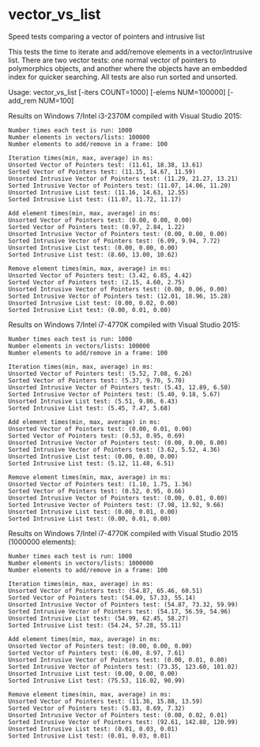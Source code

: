 # vector_vs_list
Speed tests comparing a vector of pointers and intrusive list

This tests the time to iterate and add/remove elements in a vector/intrusive list. There are two vector tests: one normal vector of pointers to polymorphics objects, and another where the objects have an embedded index for quicker searching. All tests are also run sorted and unsorted.

Usage: vector_vs_list [-iters COUNT=1000] [-elems NUM=100000] [-add_rem NUM=100]

Results on Windows 7/Intel i3-2370M compiled with Visual Studio 2015:
```
Number times each test is run: 1000
Number elements in vectors/lists: 100000
Number elements to add/remove in a frame: 100

Iteration times(min, max, average) in ms:
Unsorted Vector of Pointers test: (11.61, 18.38, 13.61)
Sorted Vector of Pointers test: (11.15, 14.67, 11.59)
Unsorted Intrusive Vector of Pointers test: (11.29, 21.27, 13.21)
Sorted Intrusive Vector of Pointers test: (11.07, 14.06, 11.20)
Unsorted Intrusive List test: (11.16, 14.63, 12.55)
Sorted Intrusive List test: (11.07, 11.72, 11.17)

Add element times(min, max, average) in ms:
Unsorted Vector of Pointers test: (0.00, 0.00, 0.00)
Sorted Vector of Pointers test: (0.97, 2.84, 1.22)
Unsorted Intrusive Vector of Pointers test: (0.00, 0.00, 0.00)
Sorted Intrusive Vector of Pointers test: (6.09, 9.94, 7.72)
Unsorted Intrusive List test: (0.00, 0.00, 0.00)
Sorted Intrusive List test: (8.60, 13.00, 10.62)

Remove element times(min, max, average) in ms:
Unsorted Vector of Pointers test: (3.42, 6.85, 4.42)
Sorted Vector of Pointers test: (2.15, 4.60, 2.75)
Unsorted Intrusive Vector of Pointers test: (0.00, 0.06, 0.00)
Sorted Intrusive Vector of Pointers test: (12.01, 18.96, 15.28)
Unsorted Intrusive List test: (0.00, 0.02, 0.00)
Sorted Intrusive List test: (0.00, 0.01, 0.00)
```
Results on Windows 7/Intel i7-4770K compiled with Visual Studio 2015:
```
Number times each test is run: 1000
Number elements in vectors/lists: 100000
Number elements to add/remove in a frame: 100

Iteration times(min, max, average) in ms:
Unsorted Vector of Pointers test: (5.52, 7.08, 6.26)
Sorted Vector of Pointers test: (5.37, 9.70, 5.70)
Unsorted Intrusive Vector of Pointers test: (5.43, 12.89, 6.50)
Sorted Intrusive Vector of Pointers test: (5.40, 9.18, 5.67)
Unsorted Intrusive List test: (5.51, 9.86, 6.43)
Sorted Intrusive List test: (5.45, 7.47, 5.68)

Add element times(min, max, average) in ms:
Unsorted Vector of Pointers test: (0.00, 0.01, 0.00)
Sorted Vector of Pointers test: (0.53, 0.95, 0.69)
Unsorted Intrusive Vector of Pointers test: (0.00, 0.00, 0.00)
Sorted Intrusive Vector of Pointers test: (3.62, 5.52, 4.36)
Unsorted Intrusive List test: (0.00, 0.00, 0.00)
Sorted Intrusive List test: (5.12, 11.48, 6.51)

Remove element times(min, max, average) in ms:
Unsorted Vector of Pointers test: (1.10, 1.75, 1.36)
Sorted Vector of Pointers test: (0.52, 0.95, 0.66)
Unsorted Intrusive Vector of Pointers test: (0.00, 0.01, 0.00)
Sorted Intrusive Vector of Pointers test: (7.98, 13.92, 9.66)
Unsorted Intrusive List test: (0.00, 0.01, 0.00)
Sorted Intrusive List test: (0.00, 0.01, 0.00)
```
Results on Windows 7/Intel i7-4770K compiled with Visual Studio 2015 (1000000 elements):
```
Number times each test is run: 1000
Number elements in vectors/lists: 1000000
Number elements to add/remove in a frame: 100

Iteration times(min, max, average) in ms:
Unsorted Vector of Pointers test: (54.87, 65.46, 60.51)
Sorted Vector of Pointers test: (54.09, 57.33, 55.14)
Unsorted Intrusive Vector of Pointers test: (54.87, 73.32, 59.99)
Sorted Intrusive Vector of Pointers test: (54.17, 56.59, 54.96)
Unsorted Intrusive List test: (54.99, 62.45, 58.27)
Sorted Intrusive List test: (54.24, 57.28, 55.11)

Add element times(min, max, average) in ms:
Unsorted Vector of Pointers test: (0.00, 0.00, 0.00)
Sorted Vector of Pointers test: (6.00, 8.97, 7.61)
Unsorted Intrusive Vector of Pointers test: (0.00, 0.01, 0.00)
Sorted Intrusive Vector of Pointers test: (73.35, 123.60, 101.02)
Unsorted Intrusive List test: (0.00, 0.00, 0.00)
Sorted Intrusive List test: (75.53, 116.02, 90.99)

Remove element times(min, max, average) in ms:
Unsorted Vector of Pointers test: (11.36, 15.88, 13.59)
Sorted Vector of Pointers test: (5.83, 8.69, 7.32)
Unsorted Intrusive Vector of Pointers test: (0.00, 0.02, 0.01)
Sorted Intrusive Vector of Pointers test: (92.61, 142.88, 120.99)
Unsorted Intrusive List test: (0.01, 0.03, 0.01)
Sorted Intrusive List test: (0.01, 0.03, 0.01)
```
